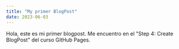 ```yaml
---
title: "My primer BlogPost"
date: 2023-06-03
---
```


Hola, este es mi primer blogpost. Me encuentro en el "Step 4: Create BlogPost" del curso GitHub Pages.
